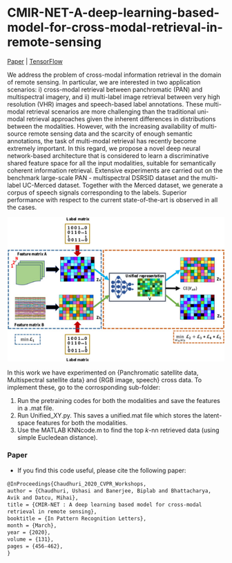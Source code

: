 # CMIR-NET-A-deep-learning-based-model-for-cross-modal-retrieval-in-remote-sensing
[Paper](https://doi.org/10.1016/j.patrec.2020.02.006) | [TensorFlow](https://www.tensorflow.org/)

We address the problem of cross-modal information retrieval in the domain of remote sensing. In particular, we are interested in two application scenarios: i) cross-modal retrieval between panchromatic (PAN) and multispectral imagery, and ii) multi-label image retrieval between very high resolution (VHR) images and speech-based label annotations. These multi-modal retrieval scenarios are more challenging than the traditional uni-modal retrieval approaches given the inherent differences in distributions between the modalities. However, with the increasing availability of multi-source remote sensing data and the scarcity of enough semantic annotations, the task of multi-modal retrieval has recently become extremely important. In this regard, we propose a novel deep neural network-based architecture that is considered to learn a discriminative shared feature space for all the input modalities, suitable for semantically coherent information retrieval. Extensive experiments are carried out on the benchmark large-scale PAN - multispectral DSRSID dataset and the multi-label UC-Merced dataset. Together with the Merced dataset, we generate a corpus of speech signals corresponding to the labels. Superior performance with respect to the current state-of-the-art is observed in all the cases.


<img src=cmir.jpg alt="Pipeline of the overall network" width="700">


In this work we have experimented on {Panchromatic satellite data, Multispectral satellite data} and {RGB image, speech} cross data. To implement these, go to the corrosponding sub-folder:
1. Run the pretraining codes for both the modalities and save the features in a .mat file.
2. Run Unified_XY.py. This saves a unified.mat file which stores the latent-space features for both the modalities.
3. Use the MATLAB KNNcode.m to find the top $k$-nn retrieved data (using simple Eucledean distance).




### Paper

*   If you find this code useful, please cite the following paper:

```
@InProceedings{Chaudhuri_2020_CVPR_Workshops,
author = {Chaudhuri, Ushasi and Banerjee, Biplab and Bhattacharya, Avik and Datcu, Mihai},
title = {CMIR-NET : A deep learning based model for cross-modal retrieval in remote sensing},
booktitle = {In Pattern Recognition Letters},
month = {March},
year = {2020},
volume = {131},
pages = {456-462},
} 
